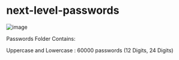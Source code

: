 # next-level-passwords
![image](https://github.com/LinuxBro-Official/next-level-passwords/assets/85288261/ffb83c5b-9ad8-4d32-86f0-92410b33f639)


Passwords Folder Contains:

Uppercase and Lowercase : 60000 passwords (12 Digits, 24 Digits)
